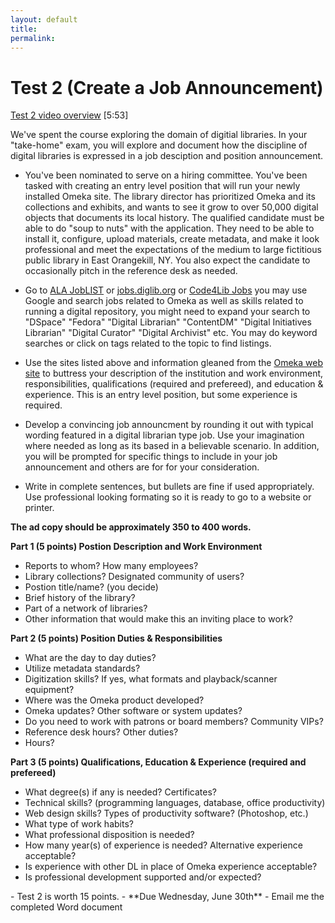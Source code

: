```yaml
---
layout: default
title: 
permalink:
---
```


<h1> Test 2 (Create a Job Announcement)</h1>

[Test 2 video overview](https://youtu.be/jtqxZaZrjlE) [5:53] 

We've spent the course exploring the domain of digitial libraries. In your "take-home" exam, you will explore and document how the discipline of digital libraries is expressed in a job desciption and position announcement.

- You've been nominated to serve on a hiring committee. You've been tasked with creating an entry level position that will run your newly installed Omeka site. The library director has prioritized Omeka and its collections and exhibits, and wants to see it grow to over 50,000 digital objects that documents its local history. The qualified candidate must be able to do &quot;soup to nuts&quot; with the application. They need to be able to install it, configure, upload materials, create metadata, and make it look professional and meet the expectations of the medium to large fictitious public library in East Orangekill, NY. You also expect the candidate to occasionally pitch in the reference desk as needed. 

- Go to [ALA JobLIST](http://joblist.ala.org/) or [jobs.diglib.org](https://jobs.diglib.org/) or [Code4Lib Jobs](https://jobs.code4lib.org/) you may use Google and search jobs related to Omeka as well as skills related to running a digital repository, you might need to expand your search to &quot;DSpace&quot; &quot;Fedora&quot; &quot;Digital Librarian&quot; &quot;ContentDM&quot; &quot;Digital Initiatives Librarian&quot; &quot;Digital Curator&quot; &quot;Digital Archivist&quot; etc. You may do keyword searches or click on tags related to the topic to find listings.

- Use the sites listed above and information gleaned from the [Omeka web site](https://omeka.org/) to buttress your description of the institution and work environment, responsibilities, qualifications (required and prefereed), and education &amp; experience. This is an entry level position, but some experience is required.

- Develop a convincing job announcment by rounding it out with typical wording featured in a digital librarian type job. Use your imagination where needed as long as its based in a believable scenario. In addition, you will be prompted for specific things to include in your job announcement and others are for for your consideration.

- Write in complete sentences, but bullets are fine if used appropriately. Use professional looking formating so it is ready to go to a website or printer. 

**The ad copy should be approximately 350 to 400 words.**

**Part 1 (5 points) Postion Description and Work Environment**

- Reports to whom? How many employees? 
- Library collections? Designated community of users?
- Postion title/name? (you decide)
- Brief history of the library?
- Part of a network of libraries? 
- Other information that would make this an inviting place to work?

**Part 2 (5 points) Position Duties &amp; Responsibilities**

- What are the day to day duties?
- Utilize metadata standards?
- Digitization skills? If yes, what formats and playback/scanner equipment?
- Where was the Omeka product developed?
- Omeka updates? Other software or system updates?
- Do you need to work with patrons or board members? Community VIPs? 
- Reference desk hours? Other duties?
- Hours?

**Part 3 (5 points) Qualifications, Education & Experience (required and prefereed)**

- What degree(s) if any is needed? Certificates?
- Technical skills? (programming languages, database, office productivity)
- Web design skills? Types of productivity software? (Photoshop, etc.)
- What type of work habits?
- What professional disposition is needed?
- How many year(s) of experience is needed? Alternative experience acceptable?
- Is experience with other DL in place of Omeka experience acceptable?
- Is professional development supported and/or expected?
<p/>
- Test 2 is worth 15 points. 
- **Due Wednesday, June 30th**
- Email me the completed Word document




